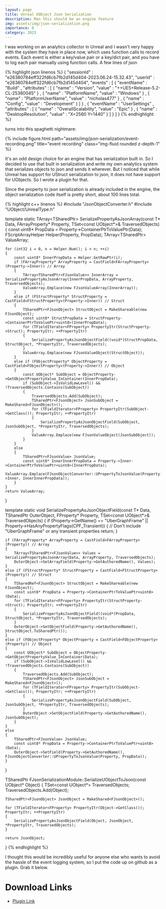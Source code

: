 ```yaml
---
layout: page
title: Unreal UObject Json Serialzation
description: Man this should be an engine feature
img: assets/img/json-serialization.png
importance: 0
category: 2023
---
```


I was working on an analytics collector in Unreal and I wasn't very happy with the system they have in place now, which uses function calls to record events. Each event is either a key/value pair or a key/dict pair, and you have to log each pair manually using function calls. A few lines of json

{% highlight json linenos %}
{
	"sessionId" : "e26380784eff322fd6cb7fb2d145d404-2023.06.24-15.32.43",
	"userId" : "e26380784eff322fd6cb7fb2d145d404",
	"events" : [
		{
			"eventName" : "Build"
,			"attributes" : [
			{
				"name" : "Version",
				"value" : "++UE5+Release-5.2-CL-25360045"
			}
			,
			{
				"name" : "PlatformName",
				"value" : "Windows"
			}
			,
			{
				"name" : "PlatformUserName",
				"value" : "nicholas477"
			}
			,
			{
				"name" : "Config",
				"value" : "Development"
			}
			]
		}
,
		{
			"eventName" : "UserSettings"
,			"attributes" : [
			{
				"name" : "OverallScalability",
				"value" : "Epic"
			}
			,
			{
				"name" : "DesktopResolution",
				"value" : "X=2560 Y=1440"
			}
			]
		}
	]
}
{% endhighlight %}

turns into this spaghetti nightmare:

<div class="row">
    <div class="col-sm mt-3 mt-md-0">
        {% include figure.html path="assets/img/json-serialization/event-recording.png" title="event recording" class="img-fluid rounded z-depth-1" %}
    </div>
</div>

It's an odd design choice for an engine that has serialization built in. So I decided to use that built in serialization and write my own analytics system that serializes objects to json and sends it wherever. But I noticed that while Unreal has support for UStruct serialization to json, it does not have support for UObjects. So I wrote a plugin for that.

Since the property to json serialization is already included in the engine, the object serialization code itself is pretty short, about 100 lines total.

{% highlight c++ linenos %}
#include "JsonObjectConverter.h"
#include "UObject/UnrealType.h"

template<typename T>
static TArray<TSharedPtr<FJsonValue>> SerializePropertyAsJsonArray(const T* Data, FArrayProperty* Property, TSet<const UObject*>& TraversedObjects)
{
	const uint8* PropData = Property->ContainerPtrToValuePtr<uint8>(Data);
	FScriptArrayHelper Helper(Property, PropData);
	TArray<TSharedPtr<FJsonValue>> ValueArray;

	for (int32 i = 0, n = Helper.Num(); i < n; ++i)
	{
		const uint8* InnerPropData = Helper.GetRawPtr(i);
		if (FArrayProperty* ArrayProperty = CastField<FArrayProperty>(Property->Inner)) // Array
		{
			TArray<TSharedPtr<FJsonValue>> InnerArray = SerializePropertyAsJsonArray(InnerPropData, ArrayProperty, TraversedObjects);
			ValueArray.Emplace(new FJsonValueArray(InnerArray));
		}
		else if (FStructProperty* StructProperty = CastField<FStructProperty>(Property->Inner)) // Struct
		{
			TSharedPtr<FJsonObject> StructObject = MakeShareable(new FJsonObject);
			const uint8* StructPropData = StructProperty->ContainerPtrToValuePtr<uint8>(InnerPropData);
			for (TFieldIterator<FProperty> PropertyItr(StructProperty->Struct); PropertyItr; ++PropertyItr)
			{
				SerializePropertyAsJsonObjectField((void*)StructPropData, StructObject, *PropertyItr, TraversedObjects);
			}
			ValueArray.Emplace(new FJsonValueObject(StructObject));
		}
		else if (FObjectProperty* ObjectProperty = CastField<FObjectProperty>(Property->Inner)) // Object
		{
			const UObject* SubObject = ObjectProperty->GetObjectPropertyValue_InContainer(InnerPropData);
			if (SubObject->IsValidLowLevel() && !TraversedObjects.Contains(SubObject))
			{
				TraversedObjects.Add(SubObject);
				TSharedPtr<FJsonObject> JsonSubObject = MakeShared<FJsonObject>();
				for (TFieldIterator<FProperty> PropertyItr(SubObject->GetClass()); PropertyItr; ++PropertyItr)
				{
					SerializePropertyAsJsonObjectField(SubObject, JsonSubObject, *PropertyItr, TraversedObjects);
				}
				ValueArray.Emplace(new FJsonValueObject(JsonSubObject));
			}
		}
		else
		{
			TSharedPtr<FJsonValue> JsonValue;
			const uint8* InnerInnerPropData = Property->Inner->ContainerPtrToValuePtr<uint8>(InnerPropData);
			ValueArray.Emplace(FJsonObjectConverter::UPropertyToJsonValue(Property->Inner, InnerInnerPropData));
		}
	}
	return ValueArray;
}

template<typename T>
static void SerializePropertyAsJsonObjectField(const T* Data, TSharedPtr<FJsonObject> OuterObject, FProperty* Property, TSet<const UObject*>& TraversedObjects)
{
	if (Property->GetName() == "UberGraphFrame"
		|| Property->HasAnyPropertyFlags(CPF_Transient))
	{
		// Don't include "UberGraphFrame" or any transient properties
		return;
	}

	if (FArrayProperty* ArrayProperty = CastField<FArrayProperty>(Property)) // Array
	{
		TArray<TSharedPtr<FJsonValue>> Values = SerializePropertyAsJsonArray(Data, ArrayProperty, TraversedObjects);
		OuterObject->SetArrayField(Property->GetAuthoredName(), Values);
	}
	else if (FStructProperty* StructProperty = CastField<FStructProperty>(Property)) // Struct
	{
		TSharedRef<FJsonObject> StructObject = MakeShareable(new FJsonObject);
		const uint8* PropData = Property->ContainerPtrToValuePtr<uint8>(Data);
		for (TFieldIterator<FProperty> PropertyItr(StructProperty->Struct); PropertyItr; ++PropertyItr)
		{
			SerializePropertyAsJsonObjectField((void*)PropData, StructObject, *PropertyItr, TraversedObjects);
		}
		OuterObject->SetObjectField(Property->GetAuthoredName(), StructObject.ToSharedPtr());
	}
	else if (FObjectProperty* ObjectProperty = CastField<FObjectProperty>(Property)) // Object
	{
		const UObject* SubObject = ObjectProperty->GetObjectPropertyValue_InContainer(Data);
		if (SubObject->IsValidLowLevel() && !TraversedObjects.Contains(SubObject))
		{
			TraversedObjects.Add(SubObject);
			TSharedPtr<FJsonObject> JsonSubObject = MakeShared<FJsonObject>();
			for (TFieldIterator<FProperty> PropertyItr(SubObject->GetClass()); PropertyItr; ++PropertyItr)
			{
				SerializePropertyAsJsonObjectField(SubObject, JsonSubObject, *PropertyItr, TraversedObjects);
			}
			OuterObject->SetObjectField(Property->GetAuthoredName(), JsonSubObject);
		}
	}
	else
	{
		TSharedPtr<FJsonValue> JsonValue;
		const uint8* PropData = Property->ContainerPtrToValuePtr<uint8>(Data);
		OuterObject->SetField(Property->GetAuthoredName(), FJsonObjectConverter::UPropertyToJsonValue(Property, PropData));
	}
}

TSharedPtr<FJsonObject> FJsonSerializationModule::SerializeUObjectToJson(const UObject* Object)
{
	TSet<const UObject*> TraversedObjects;
	TraversedObjects.Add(Object);

	TSharedPtr<FJsonObject> JsonObject = MakeShared<FJsonObject>();

	for (TFieldIterator<FProperty> PropertyItr(Object->GetClass()); PropertyItr; ++PropertyItr)
	{
		SerializePropertyAsJsonObjectField(Object, JsonObject, *PropertyItr, TraversedObjects);
	}

	return JsonObject;
}
{% endhighlight %}

I thought this would be incredibly useful for anyone else who wants to avoid the hassle of the event logging system, so I put the code up on github as a plugin. Grab it below.

# Download Links

- [Plugin Link](https://github.com/nicholas477/JsonSerialization/)